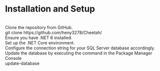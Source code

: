 <h1>Installation and Setup</h1>
</br>
Clone the repository from GitHub.
</br>
   git clone https://github.com/heny3278/Cheetah/
   </br>
Ensure you have .NET 6 installed.
</br>
Set up the .NET Core environment.
</br>
Configure the connection string for your SQL Server database accordingly.
</br>
Update the database by executing the command in the Package Manager Console
</br>
<div border="solid">update-database</div> 
